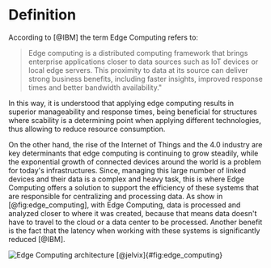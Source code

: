 
# Definition

According to [@IBM] the term Edge Computing refers to:

> Edge computing is a distributed computing framework that brings 
enterprise applications closer to data sources such as IoT devices 
or local edge servers. This proximity to data at its source can 
deliver strong business benefits, including faster insights,
improved response times and better bandwidth availability."

In this way, it is understood that applying edge computing results 
in superior manageability and response times, being beneficial for 
structures where scability is a determining point when applying 
different technologies, thus allowing to reduce resource consumption.

On the other hand, the rise of the Internet of Things and the 4.0 
industry are key determinants that edge computing is continuing to 
grow steadily, while the exponential growth of connected devices 
around the world is a problem for today's infrastructures. Since, 
managing this large number of linked devices and their data 
is a complex and heavy task, this is where Edge Computing offers 
a solution to support the efficiency of these systems that are 
responsible for centralizing and processing data. As show in [@fig:edge_computing], 
with Edge Computing, data is processed and analyzed closer to where 
it was created, because that means data doesn't have to travel to 
the cloud or a data center to be processed. Another benefit is the 
fact that the latency when working with these systems is significantly 
reduced [@IBM].

![[Edge Computing architecture [@jelvix]](https://external-content.duckduckgo.com/iu/?u=https%3A%2F%2Fjelvix.com%2Fwp-content%2Fuploads%2F2020%2F03%2Fwhat-is-edge-computing.jpg&f=1&nofb=1)](images/edge_computing1.jpg){#fig:edge_computing}

